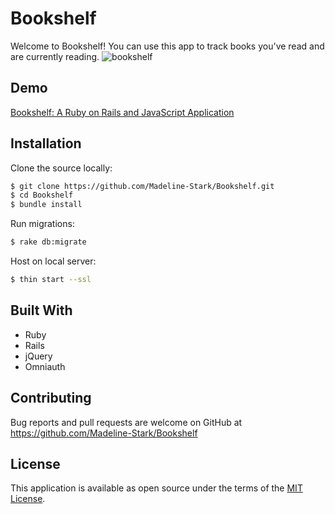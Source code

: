 # Bookshelf

Welcome to Bookshelf! You can use this app to track books you've read and are currently reading.
![bookshelf](https://i.imgur.com/npadbxt.png)

## Demo

[Bookshelf: A Ruby on Rails and JavaScript Application](https://youtu.be/ji6Fuu7160M)

## Installation

Clone the source locally:

```sh
$ git clone https://github.com/Madeline-Stark/Bookshelf.git
$ cd Bookshelf
$ bundle install
```
Run migrations:
```sh
$ rake db:migrate
```
Host on local server:
```sh
$ thin start --ssl
```

## Built With

* Ruby
* Rails
* jQuery
* Omniauth

## Contributing

Bug reports and pull requests are welcome on GitHub at https://github.com/Madeline-Stark/Bookshelf

## License

This application is available as open source under the terms of the [MIT License](https://opensource.org/licenses/MIT).
